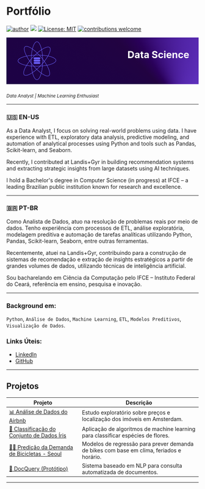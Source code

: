 # Portfólio

[![author](https://img.shields.io/badge/author-jplimag-red.svg)](https://www.linkedin.com/in/jplimag/) 
[![](https://img.shields.io/badge/python-3.10+-blue.svg)](https://www.python.org/) 
[![License: MIT](https://img.shields.io/badge/License-MIT-green.svg)](https://opensource.org/licenses/MIT) 
[![contributions welcome](https://img.shields.io/badge/contributions-welcome-brightgreen.svg?style=flat)](https://github.com/JpLimags)

<p align="center">
  <img src="Frame 5.png">
</p>

<sub>*Data Analyst | Machine Learning Enthusiast*</sub>

---

### 🇺🇸 **EN-US**

As a Data Analyst, I focus on solving real-world problems using data. I have experience with ETL, exploratory data analysis, predictive modeling, and automation of analytical processes using Python and tools such as Pandas, Scikit-learn, and Seaborn. 

Recently, I contributed at Landis+Gyr in building recommendation systems and extracting strategic insights from large datasets using AI techniques.

I hold a Bachelor's degree in Computer Science (in progress) at IFCE – a leading Brazilian public institution known for research and excellence.

---

### 🇧🇷 **PT-BR**

Como Analista de Dados, atuo na resolução de problemas reais por meio de dados. Tenho experiência com processos de ETL, análise exploratória, modelagem preditiva e automação de tarefas analíticas utilizando Python, Pandas, Scikit-learn, Seaborn, entre outras ferramentas.

Recentemente, atuei na Landis+Gyr, contribuindo para a construção de sistemas de recomendação e extração de insights estratégicos a partir de grandes volumes de dados, utilizando técnicas de inteligência artificial.

Sou bacharelando em Ciência da Computação pelo IFCE – Instituto Federal do Ceará, referência em ensino, pesquisa e inovação.

---

### **Background em:**  
`Python`, `Análise de Dados`, `Machine Learning`, `ETL`, `Modelos Preditivos`, `Visualização de Dados`.

### **Links Úteis:**
* [LinkedIn](https://www.linkedin.com/in/jplimag/)
* [GitHub](https://github.com/JpLimags)

---

## Projetos

| Projeto | Descrição |
|--------|-----------|
| [📊 Análise de Dados do Airbnb](https://bit.ly/3ZSA8J4) | Estudo exploratório sobre preços e localização dos imóveis em Amsterdam. |
| [🌸 Classificação do Conjunto de Dados Íris](https://github.com/JpLimags/Classifier_Iris) | Aplicação de algoritmos de machine learning para classificar espécies de flores. |
| [🚴‍♂️ Predição da Demanda de Bicicletas - Seoul](https://github.com/JpLimags/seoul_bike_sharing_demand) | Modelos de regressão para prever demanda de bikes com base em clima, feriados e horário. |
| [📄 DocQuery (Protótipo)](https://github.com/JpLimags/DocQuery) | Sistema baseado em NLP para consulta automatizada de documentos. |

---

